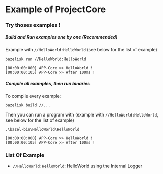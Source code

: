 # Example of ProjectCore

### Try thoses examples !

##### Build and Run examples one by one (Recommended)
Example with `//HelloWorld:HelloWorld` (see below for the list of example)
```
bazelisk run //HelloWorld:HelloWorld

[00:00:00:000] APP-Core >> HelloWorld !
[00:00:00:105] APP-Core >> After 100ms !
```

##### Compile all examples, then run binaries
To compile every example:
```
bazelisk build //...
```

Then you can run a program with (example with `//HelloWorld:HelloWorld`, see below for the list of example)
```
.\bazel-bin\HelloWorld\HelloWorld

[00:00:00:000] APP-Core >> HelloWorld !
[00:00:00:105] APP-Core >> After 100ms !
```

### List Of Example

- `//HelloWorld:HelloWorld`: HelloWorld using the Internal Logger

